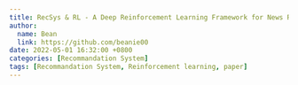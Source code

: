 ```yaml
---
title: RecSys & RL - A Deep Reinforcement Learning Framework for News Recommendation
author:
  name: Bean
  link: https://github.com/beanie00
date: 2022-05-01 16:32:00 +0800
categories: [Recommandation System]
tags: [Recommandation System, Reinforcement learning, paper]
---
```


